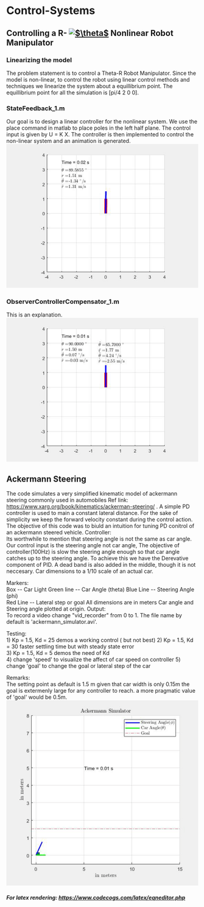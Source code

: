 # Control-Systems
## Controlling a R- <a href="https://www.codecogs.com/eqnedit.php?latex=$\theta$" target="_blank"><img src="https://latex.codecogs.com/gif.latex?$\theta$" title="$\theta$" /></a> Nonlinear Robot Manipulator
### Linearizing the model
The problem statement is to control a Theta-R Robot Manipulator. Since the model is non-linear, to control the robot using linear control methods and techniques we linearize the system about a equillibrium point. The equillibrium point for all the simulation is [pi/4  2  0  0].  
### StateFeedback_1.m
Our goal is to design a linear controller for the nonlinear system. We use the place command in matlab to place poles in the left half plane. The control input is given by U = K X. The controller is then implemented to control the non-linear system and an animation is generated.<br />
![](StateFeedback_1-gif.gif)
### ObserverControllerCompensator_1.m
This is an explanation.<br />
![](ObserverControllerCompensator_1-gif.gif)

## Ackermann Steering
The code simulates a very simplified kinematic model of ackermann steering commonly used in automobiles  Ref link: https://www.xarg.org/book/kinematics/ackerman-steering/ .
A simple PD controller is used to main a constant lateral distance. For the sake of simplicity we keep the forward velocity constant during the control action. The objective of this code was to biuld an intuition for tuning PD conitrol of an ackermann steered vehicle.
Controller:<br /> Its worthwhile to mention that steering angle is not the 
             same as car angle. Our control input is the steering angle 
             not car angle, The objective of controller(100Hz) is slow the 
             steering angle enough so that car angle catches up to the
             steering angle. To achieve this we have the Derevative component of
             PID. A dead band is also added in the middle, though it is 
             not neccesary. Car dimensions to a 1/10 scale of an actual car.<br />

Markers:<br />    Box --              Car
             Light Green line -- Car Angle (theta)
             Blue Line --        Steering Angle (phi)        
             Red Line --         Lateral step or goal
             All dimensions are in meters
             Car angle and Steering angle plotted at origin. 
Output:<br /> To record a video change "vid_recorder" from 0 to 1. The file
        name by default is 'ackermann_simulator.avi'.
 
Testing:<br />        1) Kp = 1.5, Kd = 25  demos a working control ( but not best)
                2) Kp = 1.5, Kd = 30  faster settling time but with 
                   steady state error         
                 3) Kp = 1.5, Kd = 5   demos the need of Kd               
                 4) change 'speed' to visualize the affect of car speed on
                    controller
                 5) change 'goal' to change the goal or lateral step of the car

Remarks:<br /> The setting point as default is 1.5 m given that car width is 
        only 0.15m the goal is extermenly large for any controller to reach.
        a more pragmatic value of 'goal' would be 0.5m.<br /> 
![](AckermannSimulation-gif.gif)
##### For latex rendering: https://www.codecogs.com/latex/eqneditor.php


